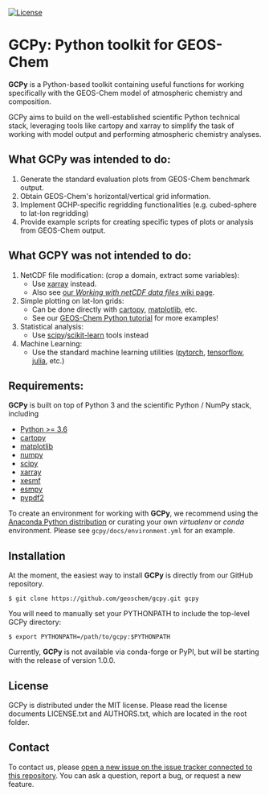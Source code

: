 [![License](https://img.shields.io/badge/License-MIT-blue.svg)](https://github.com/geoschem/gcpy/blob/master/LICENSE.txt)

# GCPy: Python toolkit for GEOS-Chem

**GCPy** is a Python-based toolkit containing useful functions for working specifically with the GEOS-Chem model of atmospheric chemistry and composition.

GCPy aims to build on the well-established scientific Python technical stack, leveraging tools like cartopy and xarray to simplify the task of working with model output and performing atmospheric chemistry analyses.

## What GCPy was intended to do:

1. Generate the standard evaluation plots from GEOS-Chem benchmark output.
2. Obtain GEOS-Chem's horizontal/vertical grid information.
3. Implement GCHP-specific regridding functionalities (e.g. cubed-sphere to lat-lon regridding)
4. Provide example scripts for creating specific types of plots or analysis from GEOS-Chem output.

## What GCPY was not intended to do:

1. NetCDF file modification: (crop a domain, extract some variables):
    * Use [xarray](http://xarray.pydata.org) instead.
    * Also see [our *Working with netCDF data files* wiki page](http://wiki.geos-chem.org/Working_with_netCDF_data_files).
2. Simple plotting on lat-lon grids:
    * Can be done directly with [cartopy](https://scitools.org.uk/cartopy/docs/latest/), [matplotlib](https://matplotlib.org/), etc.
    * See our [GEOS-Chem Python tutorial](https://github.com/geoschem/GEOSChem-python-tutorial) for more examples!
3. Statistical analysis:
    * Use [scipy](http://www.scipy.org)/[scikit-learn](https://scikit-learn.org) tools instead
4. Machine Learning:
    * Use the standard machine learning utilities ([pytorch](https://pytorch.org), [tensorflow](https://www.tensorflow.org), [julia](https://julialang.org), etc.)

## Requirements:
**GCPy** is built on top of Python 3 and the scientific Python / NumPy
stack, including

- [Python >= 3.6](https://www.python.org/)
- [cartopy](https://scitools.org.uk/cartopy/docs/latest/)
- [matplotlib](https://matplotlib.org/)
- [numpy](http://www.numpy.org/)
- [scipy](http://www.scipy.org/)
- [xarray](http://xarray.pydata.org)
- [xesmf](https://xesmf.readthedocs.io)
- [esmpy](https://www.earthsystemcog.org/projects/esmpy/)
- [pypdf2](https://pythonhosted.org/PyPDF2/)

To create an environment for working with **GCPy**, we recommend using the [Anaconda Python distribution](https://www.continuum.io/downloads) or curating your own *virtualenv* or *conda* environment. Please see
```gcpy/docs/environment.yml``` for an example.


## Installation
At the moment, the easiest way to install **GCPy** is directly from our GitHub repository.

    $ git clone https://github.com/geoschem/gcpy.git gcpy

You will need to manually set your PYTHONPATH to include the top-level GCPy directory:

    $ export PYTHONPATH=/path/to/gcpy:$PYTHONPATH

Currently, **GCPy** is not available via conda-forge or PyPI, but will be starting with the release of version 1.0.0.


## License
GCPy is distributed under the MIT license.  Please read the license documents LICENSE.txt and AUTHORS.txt, which are located in the root folder.


## Contact
To contact us, please [open a new issue on the issue tracker connected to this repository](https://github.com/geoschem/gcpy/issues/new/choose). You can ask a question, report a bug, or request a new feature.